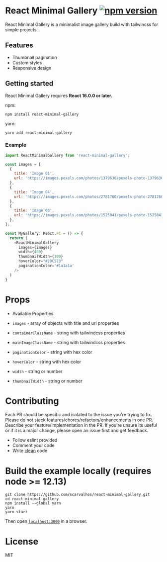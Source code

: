 # React Minimal Gallery [![npm version](https://badge.fury.io/js/react-minimal-gallery.svg)](https://badge.fury.io/js/react-minimal-gallery)

React Minimal Gallery is a minimalist image gallery build with tailwincss for simple projects.

## Features

* Thumbnail pagination
* Custom styles
* Responsive design

## Getting started

React Minimal Gallery requires **React 16.0.0 or later.**

npm:

```
npm install react-minimal-gallery
```

yarn:

```
yarn add react-minimal-gallery
```

### Example

```js
import ReactMinimalGallery from 'react-minimal-gallery';

const images = [
  {
    title: 'Image 01',
    url: 'https://images.pexels.com/photos/1379636/pexels-photo-1379636.jpeg?auto=compress&cs=tinysrgb&w=1260&h=750&dpr=1',
  },
  {
    title: 'Image 04',
    url: 'https://images.pexels.com/photos/2781760/pexels-photo-2781760.jpeg?auto=compress&cs=tinysrgb&w=1260&h=750&dpr=1',
  },
  {
    title: 'Image 03',
    url: 'https://images.pexels.com/photos/1525041/pexels-photo-1525041.jpeg?auto=compress&cs=tinysrgb&w=1260&h=750&dpr=1',
  },
];

const MyGallery: React.FC = () => {
  return (
    <ReactMinimalGallery
      images={images}
      width={400}
      thumbnailWidth={100}
      hoverColor="#2DC573"
      paginationColor='#1a1a1a'
    />
  )
}
```

# Props

  * Available Properties

  * `images` - array of objects with title and url properties
  * `containerClassName` - string with tailwindcss properties
  * `mainImageClassName` - string with tailwindcss properties
  * `paginationColor` - string with hex color
  * `hoverColor` - string with hex color
  * `width` - string or number
  * `thumbnailWidth` - string or number

# Contributing

Each PR should be specific and isolated to the issue you're trying to fix. Please do not stack features/chores/refactors/enhancements in one PR. Describe your feature/implementation in the PR. If you're unsure its useful or if it is a major change, please open an issue first and get feedback.

* Follow eslint provided
* Comment your code
* Write [clean](https://github.com/ryanmcdermott/clean-code-javascript) code

# Build the example locally (requires node >= 12.13)

```
git clone https://github.com/scarvalhos/react-minimal-gallery.git
cd react-minimal-gallery
npm install --global yarn
yarn
yarn start
```

Then open [`localhost:3000`](http://localhost:3000) in a browser.

# License

MIT